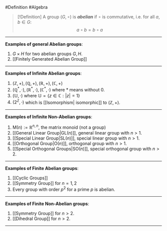 #Definition #Algebra 

> [!Definition]
> A group $(G,\circ)$ is ***abelian*** if $\circ$ is commutative, i.e. for all $a,b\in G$:
> $$ a\circ b = b\circ a$$
---
**Examples of general Abelian groups**: 
1. $G\times H$ for two abelian groups $G,H$.
2. [[Finitely Generated Abelian Group]]
---
**Examples of Infinite Abelian groups**: 
1. $(\mathbb{Z},+),(\mathbb{Q},+),(\mathbb{R},+),(\mathbb{C},+)$
2. $(\mathbb{Q}^*,\cdot), (\mathbb{R}^*, \cdot), (\mathbb{C}^*,\cdot)$ where $*$ means without $0$.
3. $(\mathbb{U},\cdot)$ where $\mathbb U=\{ z \in \mathbb{C}:|z|=1 \}$
4. $(2^\mathbb{Z},\cdot)$ which is [[Isomorphism| isomorphic]] to $(\mathbb{Z},+)$.
---
**Examples of Infinite Non-Abelian groups**: 
1. $\text{M}(n):=\mathbb{R}^{n,n}$, the matrix monoid (not a group)
1. [[General Linear Group|$\text{GL}(n)$]], general linear group with $n>1$.
2. [[Special Linear Group|$\text{SL}(n)$]], special linear group with $n>1$.
3. [[Orthogonal Group|$\text{O}(n)$]], orthogonal group with $n>1$.
4. [[Special Orthogonal Groups|$\text{SO}(n)$]], special orthogonal group with $n>2$.
---
**Examples of Finite Abelian groups**: 
1. [[Cyclic Groups]]
2. [[Symmetry Group]] for $n=1,2$
3. Every group with order $p^{2}$ for a prime $p$ is abelian.
---
**Examples of Finite Non-Abelian groups**: 
1. [[Symmetry Group]] for $n>2$.
2. [[Dihedral Group]] for $n>2$.
---


